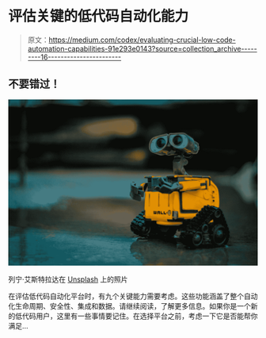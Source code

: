 # 评估关键的低代码自动化能力

> 原文：<https://medium.com/codex/evaluating-crucial-low-code-automation-capabilities-91e293e0143?source=collection_archive---------16----------------------->

## 不要错过！

![](img/22f120cc78385ba6cc431ab7667744df.png)

列宁·艾斯特拉达在 [Unsplash](https://unsplash.com?utm_source=medium&utm_medium=referral) 上的照片

在评估低代码自动化平台时，有九个关键能力需要考虑。这些功能涵盖了整个自动化生命周期、安全性、集成和数据。请继续阅读，了解更多信息。如果你是一个新的低代码用户，这里有一些事情要记住。在选择平台之前，考虑一下它是否能帮你满足…